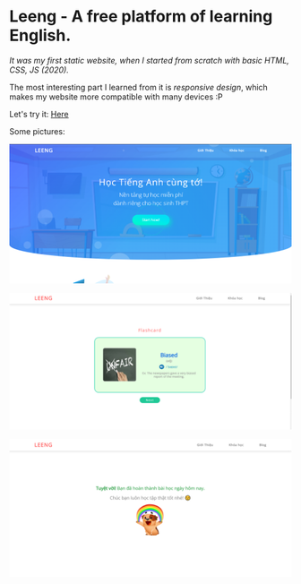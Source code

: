 # Leeng - A free platform of learning English.

_It was my first static website, when I started from scratch with basic HTML, CSS, JS (2020)._

The most interesting part I learned from it is _responsive design_, which makes my website more compatible with many devices :P

Let's try it: [Here](https://dat-roy.github.io/Leeng/)

Some pictures:

![Sample_1](/assets/img/sample_1.png "Landing page")

![Sample_2](/assets/img/sample_2.png "Flashcard")

![Sample_3](/assets/img/sample_3.png "End of lesson")
